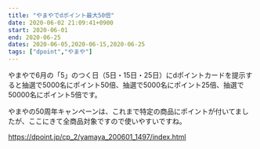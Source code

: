 ```yaml
---
title: "やまやでdポイント最大50倍"
date: 2020-06-02 21:09:41+0900
start: 2020-06-01
end: 2020-06-25
dates: 2020-06-05,2020-06-15,2020-06-25
tags: ["dpoint","やまや"]
---
```

やまやで6月の「5」のつく日（5日・15日・25日）にdポイントカードを提示すると抽選で5000名にポイント50倍、抽選で5000名にポイント25倍、抽選で50000名にポイント5倍です。

やまやの50周年キャンペーンは、これまで特定の商品にポイントが付いてましたが、ここにきて全商品対象ですので使いやすいですね。

https://dpoint.jp/cp_2/yamaya_200601_1497/index.html
